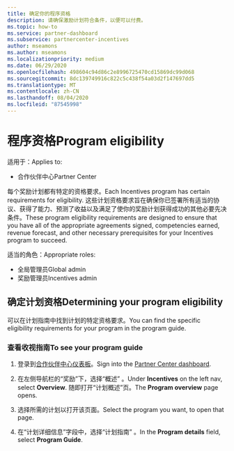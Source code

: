```yaml
---
title: 确定你的程序资格
description: 请确保激励计划符合条件，以便可以付费。
ms.topic: how-to
ms.service: partner-dashboard
ms.subservice: partnercenter-incentives
author: mseamons
ms.author: mseamons
ms.localizationpriority: medium
ms.date: 06/29/2020
ms.openlocfilehash: 498604c94d86c2e8996725470cd15869dc99d068
ms.sourcegitcommit: 8dc139749916c822c5c438f54a03d2f147697dd5
ms.translationtype: MT
ms.contentlocale: zh-CN
ms.lasthandoff: 08/04/2020
ms.locfileid: "87545998"
---
```

# <a name="program-eligibility"></a><span data-ttu-id="beff0-103">程序资格</span><span class="sxs-lookup"><span data-stu-id="beff0-103">Program eligibility</span></span>

<span data-ttu-id="beff0-104">适用于：</span><span class="sxs-lookup"><span data-stu-id="beff0-104">Applies to:</span></span>

- <span data-ttu-id="beff0-105">合作伙伴中心</span><span class="sxs-lookup"><span data-stu-id="beff0-105">Partner Center</span></span>

<span data-ttu-id="beff0-106">每个奖励计划都有特定的资格要求。</span><span class="sxs-lookup"><span data-stu-id="beff0-106">Each Incentives program has certain requirements for eligibility.</span></span> <span data-ttu-id="beff0-107">这些计划资格要求旨在确保你已签署所有适当的协议、获得了能力、预测了收益以及满足了使你的奖励计划获得成功的其他必要先决条件。</span><span class="sxs-lookup"><span data-stu-id="beff0-107">These program eligibility requirements are designed to ensure that you have all of the appropriate agreements signed, competencies earned, revenue forecast, and other necessary prerequisites for your Incentives program to succeed.</span></span>

<span data-ttu-id="beff0-108">适当的角色：</span><span class="sxs-lookup"><span data-stu-id="beff0-108">Appropriate roles:</span></span>

- <span data-ttu-id="beff0-109">全局管理员</span><span class="sxs-lookup"><span data-stu-id="beff0-109">Global admin</span></span>
- <span data-ttu-id="beff0-110">奖励管理员</span><span class="sxs-lookup"><span data-stu-id="beff0-110">Incentives admin</span></span>

## <a name="determining-your-program-eligibility"></a><span data-ttu-id="beff0-111">确定计划资格</span><span class="sxs-lookup"><span data-stu-id="beff0-111">Determining your program eligibility</span></span>

<span data-ttu-id="beff0-112">可以在计划指南中找到计划的特定资格要求。</span><span class="sxs-lookup"><span data-stu-id="beff0-112">You can find the specific eligibility requirements for your program in the program guide.</span></span> 

### <a name="to-see-your-program-guide"></a><span data-ttu-id="beff0-113">查看收视指南</span><span class="sxs-lookup"><span data-stu-id="beff0-113">To see your program guide</span></span>

1. <span data-ttu-id="beff0-114">登录到[合作伙伴中心仪表板](https://partner.microsoft.com/dashboard/)。</span><span class="sxs-lookup"><span data-stu-id="beff0-114">Sign into the [Partner Center dashboard](https://partner.microsoft.com/dashboard/).</span></span>

2. <span data-ttu-id="beff0-115">在左侧导航栏的“奖励”下，选择“概述” 。</span><span class="sxs-lookup"><span data-stu-id="beff0-115">Under **Incentives** on the left nav, select **Overview**.</span></span> <span data-ttu-id="beff0-116">随即打开“计划概述”页。</span><span class="sxs-lookup"><span data-stu-id="beff0-116">The **Program overview** page opens.</span></span>

3. <span data-ttu-id="beff0-117">选择所需的计划以打开该页面。</span><span class="sxs-lookup"><span data-stu-id="beff0-117">Select the program you want, to open that page.</span></span>

4. <span data-ttu-id="beff0-118">在“计划详细信息”字段中，选择“计划指南” 。</span><span class="sxs-lookup"><span data-stu-id="beff0-118">In the **Program details** field, select **Program Guide**.</span></span>
